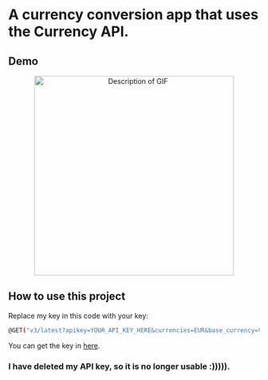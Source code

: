 # A currency conversion app that uses the Currency API.

## Demo 
<div align="center">
<img src="assets/currency_demo.gif" width="400" alt="Description of GIF">
</div>

## How to use this project
Replace my key in this code with your key:
~~~sh
@GET("v3/latest?apikey=YOUR_API_KEY_HERE&currencies=EUR&base_currency=VND")
~~~
You can get the key in [here](https://app.currencyapi.com/api-keys).
### I have deleted my API key, so it is no longer usable :))))).
